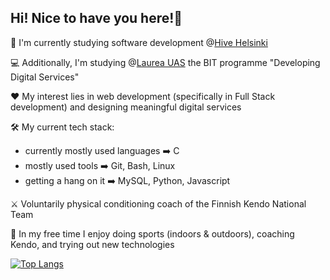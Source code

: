 <h2>Hi! Nice to have you here!🌻</h2>

🐝 I'm currently studying software development @<a href="https://www.hive.fi/en/">Hive Helsinki</a>

💻 Additionally, I'm studying @<a href="https://www.laurea.fi/en/degree_programmes/business-management-and-information-technology/business-information-technology/">Laurea UAS</a> the BIT programme "Developing Digital Services"

♥️ My interest lies in web development (specifically in Full Stack development) and designing meaningful digital services 

🛠️ My current tech stack:
  - currently mostly used languages ➡️ C
  - mostly used tools ➡️  Git, Bash, Linux
  - getting a hang on it ➡️ MySQL, Python, Javascript

⚔️ Voluntarily physical conditioning coach of the Finnish Kendo National Team

🏃 In my free time I enjoy doing sports (indoors & outdoors), coaching Kendo, and trying out new technologies

[![Top Langs](https://github-readme-stats.vercel.app/api/top-langs/?username=s98ade&layout=compact&theme=vision-friendly-dark)](https://github.com/anuraghazra/github-readme-stats)

    
